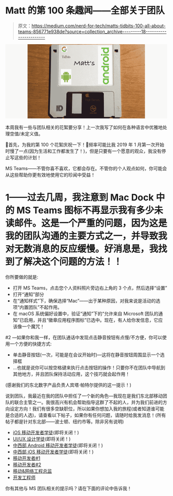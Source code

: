 # Matt 的第 100 条趣闻——全部关于团队

> 原文：<https://medium.com/nerd-for-tech/matts-tidbits-100-all-about-teams-856771e938de?source=collection_archive---------18----------------------->

![](img/38aac84142469fb3e19295382d341213.png)

本周我有一些与团队相关的花絮要分享！上一次我写了如何在各种语言中优雅地处理空值/未定义值。

🎉首先，为我的第 100 个花絮庆祝一下！🥳频率可能比我 2019 年 1 月第一次开始时慢了一点(因为生活和工作都发生了！)，但是只要有一个愿意的观众，我没有停止写这些的计划！

MS Teams——不管你喜不喜欢，它都会存在。不管你的个人观点如何，你可能会从这些帮助你更有效地使用它的珍闻中受益！

# 1——过去几周，我注意到 Mac Dock 中的 MS Teams 图标不再显示我有多少未读邮件。这是一个严重的问题，因为这是我的团队沟通的主要方式之一，并导致我对无数消息的反应缓慢。好消息是，我找到了解决这个问题的方法！！

你所要做的就是:

*   打开 MS Teams，点击您个人资料照片旁边右上角的 3 个点，然后选择“设置”
*   打开“通知”部分
*   在“通知样式”下，确保选择“Mac”——出于某种原因，对我来说是活动的选项“内置团队”不起作用。
*   在 macOS 系统偏好设置中，验证“通知”下的“允许来自 Microsoft 团队的通知”已启用，并且“徽章应用程序图标”已选中。现在，有人给你发信息，它应该像一个魔咒！

#2 —如果你和我一样，在团队通话中发现点击静音按钮有点慢/不方便，你可以使用一个方便的快捷方式:

*   单击静音按钮(一次，可能是在会议开始时)—这将在静音按钮周围显示一个选择框
*   …也就是说你可以按空格键来执行点击按钮的操作！只要你不在团队中导航到其他地方，并且团队保持活动应用，这个技巧就会起作用！

(感谢我们的东北数字产品负责人宾塔·帕特尔提供的这一提示！)

说到团队，我最近在我的团队中担任了一个新的角色—我现在是我们东北部移动团队的联合主管之一。我很高兴有机会帮助指导这群了不起的人，并为我们前进的方向设定方向！我们有很多空缺职位，所以如果你想加入我的旅程(或者知道谁可能是合适的人选)，请查看以下帖子，如果你有任何问题，请随时给我发消息！(所有帖子都是针对东北部——波士顿、纽约市等。除非另有说明)

*   [iOS 移动开发者学徒](https://www.accenture.com/us-en/careers/jobdetails?id=R00027111_en&title=iOS+Mobile+Developer+Apprentice)(即将关闭！)
*   [UI/UX 设计学徒](https://www.accenture.com/us-en/careers/jobdetails?id=R00027103_en&title=UI%2fUX+Design+Apprentice)(即将关闭！)
*   [中西部 Android 移动开发者学徒](https://www.accenture.com/us-en/careers/jobdetails?id=R00027063_en&title=Android+Developer+Apprentice)(即将关闭！)
*   [中西部 iOS 移动开发者学徒](https://www.accenture.com/us-en/careers/jobdetails?id=R00027054_en&title=iOS+Developer+Apprentice)(即将关闭！)
*   [移动开发者#1](https://www.accenture.com/us-en/careers/jobdetails?id=00960583_en&title=Mobile+Developer)
*   [移动开发者#2](https://www.accenture.com/us-en/careers/jobdetails?id=00960587_en&title=Native+Mobile+Developer)
*   [移动&网络工程总监](https://www.accenture.com/us-en/careers/jobdetails?id=R00033887_en&title=Mobile+%26+Web+Engineering+Director)
*   [开发工程师](https://www.accenture.com/us-en/careers/jobdetails?id=00961693_en&title=DevOps+Engineer)

你有其他与 MS 团队相关的提示吗？请在下面的评论中告诉我！